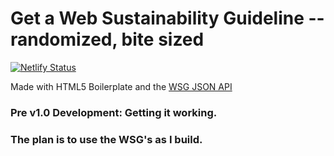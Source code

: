 # Get a Web Sustainability Guideline -- randomized, bite sized 

[![Netlify Status](https://api.netlify.com/api/v1/badges/869cbded-8d08-48fe-bcdc-c44008b174d1/deploy-status)](https://app.netlify.com/sites/wsg-o-matic/deploys)

Made with HTML5 Boilerplate and the [WSG JSON API](https://github.com/w3c/sustainableweb-wsg/blob/main/guidelines.json)


### Pre v1.0 Development: Getting it working.

### The plan is to use the WSG's as I build.
